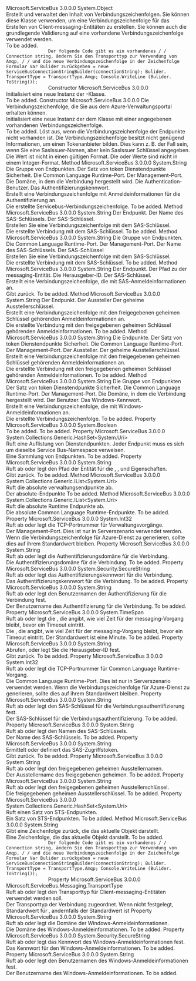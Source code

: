<Type Name="ServiceBusConnectionStringBuilder" FullName="Microsoft.ServiceBus.ServiceBusConnectionStringBuilder">
  <TypeSignature Language="C#" Value="public class ServiceBusConnectionStringBuilder" />
  <TypeSignature Language="ILAsm" Value=".class public auto ansi beforefieldinit ServiceBusConnectionStringBuilder extends System.Object" />
  <TypeSignature Language="DocId" Value="T:Microsoft.ServiceBus.ServiceBusConnectionStringBuilder" />
  <TypeSignature Language="VB.NET" Value="Public Class ServiceBusConnectionStringBuilder" />
  <TypeSignature Language="F#" Value="type ServiceBusConnectionStringBuilder = class" />
  <AssemblyInfo>
    <AssemblyName>Microsoft.ServiceBus</AssemblyName>
    <AssemblyVersion>3.0.0.0</AssemblyVersion>
  </AssemblyInfo>
  <Base>
    <BaseTypeName>System.Object</BaseTypeName>
  </Base>
  <Interfaces />
  <Docs>
    <summary>Erstellt und verwaltet den Inhalt von Verbindungszeichenfolgen. Sie können diese Klasse verwenden, um eine Verbindungszeichenfolge für das Erstellen von Client-messaging-Entitäten zu erstellen. Sie können auch die grundlegende Validierung auf eine vorhandene Verbindungszeichenfolge verwendet werden.</summary>
    <remarks>To be added.</remarks>
    <code>
                Der folgende Code gibt es ein vorhandenes / / Connection string, ändern Sie den Transporttyp zur Verwendung von Amqp, / / und die neue Verbindungszeichenfolge in der Zeichenfolge Formular Var Bulider zurückgeben = neue ServiceBusConnectionStringBuilder(connectionString); Bulider. TransportType = TransportType.Amqp; Console.WriteLine (Bulider. ToString());
                </code>
  </Docs>
  <Members>
    <Member MemberName=".ctor">
      <MemberSignature Language="C#" Value="public ServiceBusConnectionStringBuilder ();" />
      <MemberSignature Language="ILAsm" Value=".method public hidebysig specialname rtspecialname instance void .ctor() cil managed" />
      <MemberSignature Language="DocId" Value="M:Microsoft.ServiceBus.ServiceBusConnectionStringBuilder.#ctor" />
      <MemberSignature Language="VB.NET" Value="Public Sub New ()" />
      <MemberType>Constructor</MemberType>
      <AssemblyInfo>
        <AssemblyName>Microsoft.ServiceBus</AssemblyName>
        <AssemblyVersion>3.0.0.0</AssemblyVersion>
      </AssemblyInfo>
      <Parameters />
      <Docs>
        <summary>Initialisiert eine neue Instanz der <see cref="T:Microsoft.ServiceBus.ServiceBusConnectionStringBuilder" />-Klasse.</summary>
        <remarks>To be added.</remarks>
      </Docs>
    </Member>
    <Member MemberName=".ctor">
      <MemberSignature Language="C#" Value="public ServiceBusConnectionStringBuilder (string connectionString);" />
      <MemberSignature Language="ILAsm" Value=".method public hidebysig specialname rtspecialname instance void .ctor(string connectionString) cil managed" />
      <MemberSignature Language="DocId" Value="M:Microsoft.ServiceBus.ServiceBusConnectionStringBuilder.#ctor(System.String)" />
      <MemberSignature Language="VB.NET" Value="Public Sub New (connectionString As String)" />
      <MemberSignature Language="F#" Value="new Microsoft.ServiceBus.ServiceBusConnectionStringBuilder : string -&gt; Microsoft.ServiceBus.ServiceBusConnectionStringBuilder" Usage="new Microsoft.ServiceBus.ServiceBusConnectionStringBuilder connectionString" />
      <MemberType>Constructor</MemberType>
      <AssemblyInfo>
        <AssemblyName>Microsoft.ServiceBus</AssemblyName>
        <AssemblyVersion>3.0.0.0</AssemblyVersion>
      </AssemblyInfo>
      <Parameters>
        <Parameter Name="connectionString" Type="System.String" />
      </Parameters>
      <Docs>
        <param name="connectionString">Die Verbindungszeichenfolge, die Sie aus dem Azure-Verwaltungsportal erhalten können.</param>
        <summary>Initialisiert eine neue Instanz der dem <see cref="T:Microsoft.ServiceBus.ServiceBusConnectionStringBuilder" /> Klasse mit einer angegebenen vorhandenen Verbindungszeichenfolge.</summary>
        <remarks>To be added.</remarks>
        <exception cref="T:System.Configuration.ConfigurationErrorsException">Löst aus, wenn die Verbindungszeichenfolge der Endpunkte nicht vorhanden ist. Die Verbindungszeichenfolge besitzt nicht genügend Informationen, um einen Tokenanbieter bilden. Dies kann z. B. der Fall sein, wenn Sie eine SasIssuer-Namen, aber kein SasIssuer Schlüssel angegeben. Die <see cref="P:Microsoft.ServiceBus.ServiceBusConnectionStringBuilder.OperationTimeout" /> Wert ist nicht in einen gültigen <see cref="T:System.TimeSpan" /> Format. Die <see cref="P:Microsoft.ServiceBus.ServiceBusConnectionStringBuilder.RuntimePort" /> oder <see cref="P:Microsoft.ServiceBus.ServiceBusConnectionStringBuilder.ManagementPort" /> Werte sind nicht in einem Integer-Format.</exception>
      </Docs>
    </Member>
    <Member MemberName="CreateUsingOAuthCredential">
      <MemberSignature Language="C#" Value="public static string CreateUsingOAuthCredential (System.Collections.Generic.IEnumerable&lt;Uri&gt; endpoints, System.Collections.Generic.IEnumerable&lt;Uri&gt; stsEndpoints, int runtimePort, int managementPort, string domain, string user, System.Security.SecureString password);" />
      <MemberSignature Language="ILAsm" Value=".method public static hidebysig string CreateUsingOAuthCredential(class System.Collections.Generic.IEnumerable`1&lt;class System.Uri&gt; endpoints, class System.Collections.Generic.IEnumerable`1&lt;class System.Uri&gt; stsEndpoints, int32 runtimePort, int32 managementPort, string domain, string user, class System.Security.SecureString password) cil managed" />
      <MemberSignature Language="DocId" Value="M:Microsoft.ServiceBus.ServiceBusConnectionStringBuilder.CreateUsingOAuthCredential(System.Collections.Generic.IEnumerable{System.Uri},System.Collections.Generic.IEnumerable{System.Uri},System.Int32,System.Int32,System.String,System.String,System.Security.SecureString)" />
      <MemberSignature Language="VB.NET" Value="Public Shared Function CreateUsingOAuthCredential (endpoints As IEnumerable(Of Uri), stsEndpoints As IEnumerable(Of Uri), runtimePort As Integer, managementPort As Integer, domain As String, user As String, password As SecureString) As String" />
      <MemberSignature Language="F#" Value="static member CreateUsingOAuthCredential : seq&lt;Uri&gt; * seq&lt;Uri&gt; * int * int * string * string * System.Security.SecureString -&gt; string" Usage="Microsoft.ServiceBus.ServiceBusConnectionStringBuilder.CreateUsingOAuthCredential (endpoints, stsEndpoints, runtimePort, managementPort, domain, user, password)" />
      <MemberType>Method</MemberType>
      <AssemblyInfo>
        <AssemblyName>Microsoft.ServiceBus</AssemblyName>
        <AssemblyVersion>3.0.0.0</AssemblyVersion>
      </AssemblyInfo>
      <ReturnValue>
        <ReturnType>System.String</ReturnType>
      </ReturnValue>
      <Parameters>
        <Parameter Name="endpoints" Type="System.Collections.Generic.IEnumerable&lt;System.Uri&gt;" />
        <Parameter Name="stsEndpoints" Type="System.Collections.Generic.IEnumerable&lt;System.Uri&gt;" />
        <Parameter Name="runtimePort" Type="System.Int32" />
        <Parameter Name="managementPort" Type="System.Int32" />
        <Parameter Name="domain" Type="System.String" />
        <Parameter Name="user" Type="System.String" />
        <Parameter Name="password" Type="System.Security.SecureString" />
      </Parameters>
      <Docs>
        <param name="endpoints">Die Gruppe von Endpunkten.</param>
        <param name="stsEndpoints">Der Satz von token Dienstendpunkte Sicherheit.</param>
        <param name="runtimePort">Die Common Language Runtime-Port.</param>
        <param name="managementPort">Der Management-Port.</param>
        <param name="domain">Die Domäne, in dem die Verbindung hergestellt wird.</param>
        <param name="user">Die Authentication-Benutzer.</param>
        <param name="password">Das Authentifizierungskennwort.</param>
        <summary>Erstellt eine Verbindungszeichenfolge mit Anmeldeinformationen für die Authentifizierung an.</summary>
        <returns>Die erstellte Servicebus-Verbindungszeichenfolge.</returns>
        <remarks>To be added.</remarks>
      </Docs>
    </Member>
    <Member MemberName="CreateUsingSharedAccessKey">
      <MemberSignature Language="C#" Value="public static string CreateUsingSharedAccessKey (Uri endpoint, string keyName, string key);" />
      <MemberSignature Language="ILAsm" Value=".method public static hidebysig string CreateUsingSharedAccessKey(class System.Uri endpoint, string keyName, string key) cil managed" />
      <MemberSignature Language="DocId" Value="M:Microsoft.ServiceBus.ServiceBusConnectionStringBuilder.CreateUsingSharedAccessKey(System.Uri,System.String,System.String)" />
      <MemberSignature Language="VB.NET" Value="Public Shared Function CreateUsingSharedAccessKey (endpoint As Uri, keyName As String, key As String) As String" />
      <MemberSignature Language="F#" Value="static member CreateUsingSharedAccessKey : Uri * string * string -&gt; string" Usage="Microsoft.ServiceBus.ServiceBusConnectionStringBuilder.CreateUsingSharedAccessKey (endpoint, keyName, key)" />
      <MemberType>Method</MemberType>
      <AssemblyInfo>
        <AssemblyName>Microsoft.ServiceBus</AssemblyName>
        <AssemblyVersion>3.0.0.0</AssemblyVersion>
      </AssemblyInfo>
      <ReturnValue>
        <ReturnType>System.String</ReturnType>
      </ReturnValue>
      <Parameters>
        <Parameter Name="endpoint" Type="System.Uri" />
        <Parameter Name="keyName" Type="System.String" />
        <Parameter Name="key" Type="System.String" />
      </Parameters>
      <Docs>
        <param name="endpoint">Der Endpunkt.</param>
        <param name="keyName">Der Name des SAS-Schlüssels.</param>
        <param name="key">Der SAS-Schlüssel.</param>
        <summary>Erstellen Sie eine Verbindungszeichenfolge mit dem SAS-Schlüssel.</summary>
        <returns>Die erstellte Verbindung mit dem SAS-Schlüssel.</returns>
        <remarks>To be added.</remarks>
      </Docs>
    </Member>
    <Member MemberName="CreateUsingSharedAccessKey">
      <MemberSignature Language="C#" Value="public static string CreateUsingSharedAccessKey (System.Collections.Generic.IEnumerable&lt;Uri&gt; endpoints, int runtimePort, int managementPort, string keyName, string key);" />
      <MemberSignature Language="ILAsm" Value=".method public static hidebysig string CreateUsingSharedAccessKey(class System.Collections.Generic.IEnumerable`1&lt;class System.Uri&gt; endpoints, int32 runtimePort, int32 managementPort, string keyName, string key) cil managed" />
      <MemberSignature Language="DocId" Value="M:Microsoft.ServiceBus.ServiceBusConnectionStringBuilder.CreateUsingSharedAccessKey(System.Collections.Generic.IEnumerable{System.Uri},System.Int32,System.Int32,System.String,System.String)" />
      <MemberSignature Language="VB.NET" Value="Public Shared Function CreateUsingSharedAccessKey (endpoints As IEnumerable(Of Uri), runtimePort As Integer, managementPort As Integer, keyName As String, key As String) As String" />
      <MemberSignature Language="F#" Value="static member CreateUsingSharedAccessKey : seq&lt;Uri&gt; * int * int * string * string -&gt; string" Usage="Microsoft.ServiceBus.ServiceBusConnectionStringBuilder.CreateUsingSharedAccessKey (endpoints, runtimePort, managementPort, keyName, key)" />
      <MemberType>Method</MemberType>
      <AssemblyInfo>
        <AssemblyName>Microsoft.ServiceBus</AssemblyName>
        <AssemblyVersion>3.0.0.0</AssemblyVersion>
      </AssemblyInfo>
      <ReturnValue>
        <ReturnType>System.String</ReturnType>
      </ReturnValue>
      <Parameters>
        <Parameter Name="endpoints" Type="System.Collections.Generic.IEnumerable&lt;System.Uri&gt;" />
        <Parameter Name="runtimePort" Type="System.Int32" />
        <Parameter Name="managementPort" Type="System.Int32" />
        <Parameter Name="keyName" Type="System.String" />
        <Parameter Name="key" Type="System.String" />
      </Parameters>
      <Docs>
        <param name="endpoints">Die Gruppe von Endpunkten.</param>
        <param name="runtimePort">Die Common Language Runtime-Port.</param>
        <param name="managementPort">Der Management-Port.</param>
        <param name="keyName">Der Name des SAS-Schlüssels.</param>
        <param name="key">Der SAS-Schlüssel</param>
        <summary>Erstellen Sie eine Verbindungszeichenfolge mit dem SAS-Schlüssel.</summary>
        <returns>Die erstellte Verbindung mit dem SAS-Schlüssel.</returns>
        <remarks>To be added.</remarks>
      </Docs>
    </Member>
    <Member MemberName="CreateUsingSharedAccessSignature">
      <MemberSignature Language="C#" Value="public static string CreateUsingSharedAccessSignature (Uri endpoint, string entityPath, string publisher, string sharedAccessSignature);" />
      <MemberSignature Language="ILAsm" Value=".method public static hidebysig string CreateUsingSharedAccessSignature(class System.Uri endpoint, string entityPath, string publisher, string sharedAccessSignature) cil managed" />
      <MemberSignature Language="DocId" Value="M:Microsoft.ServiceBus.ServiceBusConnectionStringBuilder.CreateUsingSharedAccessSignature(System.Uri,System.String,System.String,System.String)" />
      <MemberSignature Language="VB.NET" Value="Public Shared Function CreateUsingSharedAccessSignature (endpoint As Uri, entityPath As String, publisher As String, sharedAccessSignature As String) As String" />
      <MemberSignature Language="F#" Value="static member CreateUsingSharedAccessSignature : Uri * string * string * string -&gt; string" Usage="Microsoft.ServiceBus.ServiceBusConnectionStringBuilder.CreateUsingSharedAccessSignature (endpoint, entityPath, publisher, sharedAccessSignature)" />
      <MemberType>Method</MemberType>
      <AssemblyInfo>
        <AssemblyName>Microsoft.ServiceBus</AssemblyName>
        <AssemblyVersion>3.0.0.0</AssemblyVersion>
      </AssemblyInfo>
      <ReturnValue>
        <ReturnType>System.String</ReturnType>
      </ReturnValue>
      <Parameters>
        <Parameter Name="endpoint" Type="System.Uri" />
        <Parameter Name="entityPath" Type="System.String" />
        <Parameter Name="publisher" Type="System.String" />
        <Parameter Name="sharedAccessSignature" Type="System.String" />
      </Parameters>
      <Docs>
        <param name="endpoint">Der Endpunkt.</param>
        <param name="entityPath">Der Pfad zu der messaging-Entität.</param>
        <param name="publisher">Die Herausgeber-ID.</param>
        <param name="sharedAccessSignature">Der SAS-Schlüssel.</param>
        <summary>Erstellt eine Verbindungszeichenfolge, die mit SAS-Anmeldeinformationen an.</summary>
        <returns>Gibt <see cref="T:System.String" />zurück.</returns>
        <remarks>To be added.</remarks>
      </Docs>
    </Member>
    <Member MemberName="CreateUsingSharedSecret">
      <MemberSignature Language="C#" Value="public static string CreateUsingSharedSecret (Uri endpoint, string issuer, string issuerSecret);" />
      <MemberSignature Language="ILAsm" Value=".method public static hidebysig string CreateUsingSharedSecret(class System.Uri endpoint, string issuer, string issuerSecret) cil managed" />
      <MemberSignature Language="DocId" Value="M:Microsoft.ServiceBus.ServiceBusConnectionStringBuilder.CreateUsingSharedSecret(System.Uri,System.String,System.String)" />
      <MemberSignature Language="VB.NET" Value="Public Shared Function CreateUsingSharedSecret (endpoint As Uri, issuer As String, issuerSecret As String) As String" />
      <MemberSignature Language="F#" Value="static member CreateUsingSharedSecret : Uri * string * string -&gt; string" Usage="Microsoft.ServiceBus.ServiceBusConnectionStringBuilder.CreateUsingSharedSecret (endpoint, issuer, issuerSecret)" />
      <MemberType>Method</MemberType>
      <AssemblyInfo>
        <AssemblyName>Microsoft.ServiceBus</AssemblyName>
        <AssemblyVersion>3.0.0.0</AssemblyVersion>
      </AssemblyInfo>
      <ReturnValue>
        <ReturnType>System.String</ReturnType>
      </ReturnValue>
      <Parameters>
        <Parameter Name="endpoint" Type="System.Uri" />
        <Parameter Name="issuer" Type="System.String" />
        <Parameter Name="issuerSecret" Type="System.String" />
      </Parameters>
      <Docs>
        <param name="endpoint">Der Endpunkt.</param>
        <param name="issuer">Der Aussteller</param>
        <param name="issuerSecret">Der geheime Ausstellerschlüssel.</param>
        <summary>Erstellt eine Verbindungszeichenfolge mit den freigegebenen geheimen Schlüssel gehörenden Anmeldeinformationen an.</summary>
        <returns>Die erstellte Verbindung mit den freigegebenen geheimen Schlüssel gehörenden Anmeldeinformationen.</returns>
        <remarks>To be added.</remarks>
      </Docs>
    </Member>
    <Member MemberName="CreateUsingSharedSecret">
      <MemberSignature Language="C#" Value="public static string CreateUsingSharedSecret (System.Collections.Generic.IEnumerable&lt;Uri&gt; endpoints, System.Collections.Generic.IEnumerable&lt;Uri&gt; stsEndpoints, int runtimePort, int managementPort, string issuer, string issuerSecret);" />
      <MemberSignature Language="ILAsm" Value=".method public static hidebysig string CreateUsingSharedSecret(class System.Collections.Generic.IEnumerable`1&lt;class System.Uri&gt; endpoints, class System.Collections.Generic.IEnumerable`1&lt;class System.Uri&gt; stsEndpoints, int32 runtimePort, int32 managementPort, string issuer, string issuerSecret) cil managed" />
      <MemberSignature Language="DocId" Value="M:Microsoft.ServiceBus.ServiceBusConnectionStringBuilder.CreateUsingSharedSecret(System.Collections.Generic.IEnumerable{System.Uri},System.Collections.Generic.IEnumerable{System.Uri},System.Int32,System.Int32,System.String,System.String)" />
      <MemberSignature Language="VB.NET" Value="Public Shared Function CreateUsingSharedSecret (endpoints As IEnumerable(Of Uri), stsEndpoints As IEnumerable(Of Uri), runtimePort As Integer, managementPort As Integer, issuer As String, issuerSecret As String) As String" />
      <MemberSignature Language="F#" Value="static member CreateUsingSharedSecret : seq&lt;Uri&gt; * seq&lt;Uri&gt; * int * int * string * string -&gt; string" Usage="Microsoft.ServiceBus.ServiceBusConnectionStringBuilder.CreateUsingSharedSecret (endpoints, stsEndpoints, runtimePort, managementPort, issuer, issuerSecret)" />
      <MemberType>Method</MemberType>
      <AssemblyInfo>
        <AssemblyName>Microsoft.ServiceBus</AssemblyName>
        <AssemblyVersion>3.0.0.0</AssemblyVersion>
      </AssemblyInfo>
      <ReturnValue>
        <ReturnType>System.String</ReturnType>
      </ReturnValue>
      <Parameters>
        <Parameter Name="endpoints" Type="System.Collections.Generic.IEnumerable&lt;System.Uri&gt;" />
        <Parameter Name="stsEndpoints" Type="System.Collections.Generic.IEnumerable&lt;System.Uri&gt;" />
        <Parameter Name="runtimePort" Type="System.Int32" />
        <Parameter Name="managementPort" Type="System.Int32" />
        <Parameter Name="issuer" Type="System.String" />
        <Parameter Name="issuerSecret" Type="System.String" />
      </Parameters>
      <Docs>
        <param name="endpoints">Die Endpunkte.</param>
        <param name="stsEndpoints">Der Satz von token Dienstendpunkte Sicherheit.</param>
        <param name="runtimePort">Die Common Language Runtime-Port.</param>
        <param name="managementPort">Der Management-Port.</param>
        <param name="issuer">Der Aussteller.</param>
        <param name="issuerSecret">Der geheime Ausstellerschlüssel.</param>
        <summary>Erstellt eine Verbindungszeichenfolge mit den freigegebenen geheimen Schlüssel gehörenden Anmeldeinformationen an.</summary>
        <returns>Die erstellte Verbindung mit den freigegebenen geheimen Schlüssel gehörenden Anmeldeinformationen.</returns>
        <remarks>To be added.</remarks>
      </Docs>
    </Member>
    <Member MemberName="CreateUsingWindowsCredential">
      <MemberSignature Language="C#" Value="public static string CreateUsingWindowsCredential (System.Collections.Generic.IEnumerable&lt;Uri&gt; endpoints, System.Collections.Generic.IEnumerable&lt;Uri&gt; stsEndpoints, int runtimePort, int managementPort, string domain, string user, System.Security.SecureString password);" />
      <MemberSignature Language="ILAsm" Value=".method public static hidebysig string CreateUsingWindowsCredential(class System.Collections.Generic.IEnumerable`1&lt;class System.Uri&gt; endpoints, class System.Collections.Generic.IEnumerable`1&lt;class System.Uri&gt; stsEndpoints, int32 runtimePort, int32 managementPort, string domain, string user, class System.Security.SecureString password) cil managed" />
      <MemberSignature Language="DocId" Value="M:Microsoft.ServiceBus.ServiceBusConnectionStringBuilder.CreateUsingWindowsCredential(System.Collections.Generic.IEnumerable{System.Uri},System.Collections.Generic.IEnumerable{System.Uri},System.Int32,System.Int32,System.String,System.String,System.Security.SecureString)" />
      <MemberSignature Language="VB.NET" Value="Public Shared Function CreateUsingWindowsCredential (endpoints As IEnumerable(Of Uri), stsEndpoints As IEnumerable(Of Uri), runtimePort As Integer, managementPort As Integer, domain As String, user As String, password As SecureString) As String" />
      <MemberSignature Language="F#" Value="static member CreateUsingWindowsCredential : seq&lt;Uri&gt; * seq&lt;Uri&gt; * int * int * string * string * System.Security.SecureString -&gt; string" Usage="Microsoft.ServiceBus.ServiceBusConnectionStringBuilder.CreateUsingWindowsCredential (endpoints, stsEndpoints, runtimePort, managementPort, domain, user, password)" />
      <MemberType>Method</MemberType>
      <AssemblyInfo>
        <AssemblyName>Microsoft.ServiceBus</AssemblyName>
        <AssemblyVersion>3.0.0.0</AssemblyVersion>
      </AssemblyInfo>
      <ReturnValue>
        <ReturnType>System.String</ReturnType>
      </ReturnValue>
      <Parameters>
        <Parameter Name="endpoints" Type="System.Collections.Generic.IEnumerable&lt;System.Uri&gt;" />
        <Parameter Name="stsEndpoints" Type="System.Collections.Generic.IEnumerable&lt;System.Uri&gt;" />
        <Parameter Name="runtimePort" Type="System.Int32" />
        <Parameter Name="managementPort" Type="System.Int32" />
        <Parameter Name="domain" Type="System.String" />
        <Parameter Name="user" Type="System.String" />
        <Parameter Name="password" Type="System.Security.SecureString" />
      </Parameters>
      <Docs>
        <param name="endpoints">Die Gruppe von Endpunkten</param>
        <param name="stsEndpoints">Der Satz von token Dienstendpunkte Sicherheit.</param>
        <param name="runtimePort">Die Common Language Runtime-Port.</param>
        <param name="managementPort">Der Management-Port.</param>
        <param name="domain">Die Domäne, in dem die Verbindung hergestellt wird.</param>
        <param name="user">Der Benutzer.</param>
        <param name="password">Das Windows-Kennwort.</param>
        <summary>Erstellt eine Verbindungszeichenfolge, die mit Windows-Anmeldeinformationen an.</summary>
        <returns>Die erstellte Verbindungszeichenfolge.</returns>
        <remarks>To be added.</remarks>
      </Docs>
    </Member>
    <Member MemberName="EnableAmqpLinkRedirect">
      <MemberSignature Language="C#" Value="public bool EnableAmqpLinkRedirect { get; set; }" />
      <MemberSignature Language="ILAsm" Value=".property instance bool EnableAmqpLinkRedirect" />
      <MemberSignature Language="DocId" Value="P:Microsoft.ServiceBus.ServiceBusConnectionStringBuilder.EnableAmqpLinkRedirect" />
      <MemberSignature Language="VB.NET" Value="Public Property EnableAmqpLinkRedirect As Boolean" />
      <MemberSignature Language="F#" Value="member this.EnableAmqpLinkRedirect : bool with get, set" Usage="Microsoft.ServiceBus.ServiceBusConnectionStringBuilder.EnableAmqpLinkRedirect" />
      <MemberType>Property</MemberType>
      <AssemblyInfo>
        <AssemblyName>Microsoft.ServiceBus</AssemblyName>
        <AssemblyVersion>3.0.0.0</AssemblyVersion>
      </AssemblyInfo>
      <ReturnValue>
        <ReturnType>System.Boolean</ReturnType>
      </ReturnValue>
      <Docs>
        <summary />
        <value>To be added.</value>
        <remarks>To be added.</remarks>
      </Docs>
    </Member>
    <Member MemberName="Endpoints">
      <MemberSignature Language="C#" Value="public System.Collections.Generic.HashSet&lt;Uri&gt; Endpoints { get; }" />
      <MemberSignature Language="ILAsm" Value=".property instance class System.Collections.Generic.HashSet`1&lt;class System.Uri&gt; Endpoints" />
      <MemberSignature Language="DocId" Value="P:Microsoft.ServiceBus.ServiceBusConnectionStringBuilder.Endpoints" />
      <MemberSignature Language="VB.NET" Value="Public ReadOnly Property Endpoints As HashSet(Of Uri)" />
      <MemberSignature Language="F#" Value="member this.Endpoints : System.Collections.Generic.HashSet&lt;Uri&gt;" Usage="Microsoft.ServiceBus.ServiceBusConnectionStringBuilder.Endpoints" />
      <MemberType>Property</MemberType>
      <AssemblyInfo>
        <AssemblyName>Microsoft.ServiceBus</AssemblyName>
        <AssemblyVersion>3.0.0.0</AssemblyVersion>
      </AssemblyInfo>
      <ReturnValue>
        <ReturnType>System.Collections.Generic.HashSet&lt;System.Uri&gt;</ReturnType>
      </ReturnValue>
      <Docs>
        <summary>Ruft eine Auflistung von Dienstendpunkten. Jeder Endpunkt muss es sich um dieselbe Service Bus-Namespace verweisen.</summary>
        <value>Eine Sammlung von Endpunkten.</value>
        <remarks>To be added.</remarks>
      </Docs>
    </Member>
    <Member MemberName="EntityPath">
      <MemberSignature Language="C#" Value="public string EntityPath { get; set; }" />
      <MemberSignature Language="ILAsm" Value=".property instance string EntityPath" />
      <MemberSignature Language="DocId" Value="P:Microsoft.ServiceBus.ServiceBusConnectionStringBuilder.EntityPath" />
      <MemberSignature Language="VB.NET" Value="Public Property EntityPath As String" />
      <MemberSignature Language="F#" Value="member this.EntityPath : string with get, set" Usage="Microsoft.ServiceBus.ServiceBusConnectionStringBuilder.EntityPath" />
      <MemberType>Property</MemberType>
      <AssemblyInfo>
        <AssemblyName>Microsoft.ServiceBus</AssemblyName>
        <AssemblyVersion>3.0.0.0</AssemblyVersion>
      </AssemblyInfo>
      <ReturnValue>
        <ReturnType>System.String</ReturnType>
      </ReturnValue>
      <Docs>
        <summary>Ruft ab oder legt den Pfad der Entität für die <see cref="P:Microsoft.ServiceBus.Messaging.QueueDescription.Path" />, <see cref="P:Microsoft.ServiceBus.Messaging.TopicDescription.Path" />, und <see cref="P:Microsoft.ServiceBus.Messaging.EventHubDescription.Path" /> Eigenschaften.</summary>
        <value>Gibt <see cref="T:System.String" />zurück.</value>
        <remarks>To be added.</remarks>
      </Docs>
    </Member>
    <Member MemberName="GetAbsoluteManagementEndpoints">
      <MemberSignature Language="C#" Value="public System.Collections.Generic.IList&lt;Uri&gt; GetAbsoluteManagementEndpoints ();" />
      <MemberSignature Language="ILAsm" Value=".method public hidebysig instance class System.Collections.Generic.IList`1&lt;class System.Uri&gt; GetAbsoluteManagementEndpoints() cil managed" />
      <MemberSignature Language="DocId" Value="M:Microsoft.ServiceBus.ServiceBusConnectionStringBuilder.GetAbsoluteManagementEndpoints" />
      <MemberSignature Language="VB.NET" Value="Public Function GetAbsoluteManagementEndpoints () As IList(Of Uri)" />
      <MemberSignature Language="F#" Value="member this.GetAbsoluteManagementEndpoints : unit -&gt; System.Collections.Generic.IList&lt;Uri&gt;" Usage="serviceBusConnectionStringBuilder.GetAbsoluteManagementEndpoints " />
      <MemberType>Method</MemberType>
      <AssemblyInfo>
        <AssemblyName>Microsoft.ServiceBus</AssemblyName>
        <AssemblyVersion>3.0.0.0</AssemblyVersion>
      </AssemblyInfo>
      <ReturnValue>
        <ReturnType>System.Collections.Generic.IList&lt;System.Uri&gt;</ReturnType>
      </ReturnValue>
      <Parameters />
      <Docs>
        <summary>Ruft die absolute verwaltungsendpunkte ab.</summary>
        <returns>Der absolute-Endpunkte</returns>
        <remarks>To be added.</remarks>
      </Docs>
    </Member>
    <Member MemberName="GetAbsoluteRuntimeEndpoints">
      <MemberSignature Language="C#" Value="public System.Collections.Generic.IList&lt;Uri&gt; GetAbsoluteRuntimeEndpoints ();" />
      <MemberSignature Language="ILAsm" Value=".method public hidebysig instance class System.Collections.Generic.IList`1&lt;class System.Uri&gt; GetAbsoluteRuntimeEndpoints() cil managed" />
      <MemberSignature Language="DocId" Value="M:Microsoft.ServiceBus.ServiceBusConnectionStringBuilder.GetAbsoluteRuntimeEndpoints" />
      <MemberSignature Language="VB.NET" Value="Public Function GetAbsoluteRuntimeEndpoints () As IList(Of Uri)" />
      <MemberSignature Language="F#" Value="member this.GetAbsoluteRuntimeEndpoints : unit -&gt; System.Collections.Generic.IList&lt;Uri&gt;" Usage="serviceBusConnectionStringBuilder.GetAbsoluteRuntimeEndpoints " />
      <MemberType>Method</MemberType>
      <AssemblyInfo>
        <AssemblyName>Microsoft.ServiceBus</AssemblyName>
        <AssemblyVersion>3.0.0.0</AssemblyVersion>
      </AssemblyInfo>
      <ReturnValue>
        <ReturnType>System.Collections.Generic.IList&lt;System.Uri&gt;</ReturnType>
      </ReturnValue>
      <Parameters />
      <Docs>
        <summary>Ruft die absolute Runtime Endpunkte ab.</summary>
        <returns>Die absolute Common Language Runtime-Endpunkte.</returns>
        <remarks>To be added.</remarks>
      </Docs>
    </Member>
    <Member MemberName="ManagementPort">
      <MemberSignature Language="C#" Value="public int ManagementPort { get; set; }" />
      <MemberSignature Language="ILAsm" Value=".property instance int32 ManagementPort" />
      <MemberSignature Language="DocId" Value="P:Microsoft.ServiceBus.ServiceBusConnectionStringBuilder.ManagementPort" />
      <MemberSignature Language="VB.NET" Value="Public Property ManagementPort As Integer" />
      <MemberSignature Language="F#" Value="member this.ManagementPort : int with get, set" Usage="Microsoft.ServiceBus.ServiceBusConnectionStringBuilder.ManagementPort" />
      <MemberType>Property</MemberType>
      <AssemblyInfo>
        <AssemblyName>Microsoft.ServiceBus</AssemblyName>
        <AssemblyVersion>3.0.0.0</AssemblyVersion>
      </AssemblyInfo>
      <ReturnValue>
        <ReturnType>System.Int32</ReturnType>
      </ReturnValue>
      <Docs>
        <summary>Ruft ab oder legt die TCP-Portnummer für Verwaltungsvorgänge.</summary>
        <value>Der Management-Port.</value>
        <remarks>Dies ist nur in Serverszenario verwendet werden. Wenn die Verbindungszeichenfolge für Azure-Dienst zu generieren, sollte dies auf ihrem Standardwert bleiben.</remarks>
      </Docs>
    </Member>
    <Member MemberName="OAuthDomain">
      <MemberSignature Language="C#" Value="public string OAuthDomain { get; set; }" />
      <MemberSignature Language="ILAsm" Value=".property instance string OAuthDomain" />
      <MemberSignature Language="DocId" Value="P:Microsoft.ServiceBus.ServiceBusConnectionStringBuilder.OAuthDomain" />
      <MemberSignature Language="VB.NET" Value="Public Property OAuthDomain As String" />
      <MemberSignature Language="F#" Value="member this.OAuthDomain : string with get, set" Usage="Microsoft.ServiceBus.ServiceBusConnectionStringBuilder.OAuthDomain" />
      <MemberType>Property</MemberType>
      <AssemblyInfo>
        <AssemblyName>Microsoft.ServiceBus</AssemblyName>
        <AssemblyVersion>3.0.0.0</AssemblyVersion>
      </AssemblyInfo>
      <ReturnValue>
        <ReturnType>System.String</ReturnType>
      </ReturnValue>
      <Docs>
        <summary>Ruft ab oder legt die Authentifizierungsdomäne für die Verbindung.</summary>
        <value>Die Authentifizierungsdomäne für die Verbindung.</value>
        <remarks>To be added.</remarks>
      </Docs>
    </Member>
    <Member MemberName="OAuthPassword">
      <MemberSignature Language="C#" Value="public System.Security.SecureString OAuthPassword { get; set; }" />
      <MemberSignature Language="ILAsm" Value=".property instance class System.Security.SecureString OAuthPassword" />
      <MemberSignature Language="DocId" Value="P:Microsoft.ServiceBus.ServiceBusConnectionStringBuilder.OAuthPassword" />
      <MemberSignature Language="VB.NET" Value="Public Property OAuthPassword As SecureString" />
      <MemberSignature Language="F#" Value="member this.OAuthPassword : System.Security.SecureString with get, set" Usage="Microsoft.ServiceBus.ServiceBusConnectionStringBuilder.OAuthPassword" />
      <MemberType>Property</MemberType>
      <AssemblyInfo>
        <AssemblyName>Microsoft.ServiceBus</AssemblyName>
        <AssemblyVersion>3.0.0.0</AssemblyVersion>
      </AssemblyInfo>
      <ReturnValue>
        <ReturnType>System.Security.SecureString</ReturnType>
      </ReturnValue>
      <Docs>
        <summary>Ruft ab oder legt das Authentifizierungskennwort für die Verbindung.</summary>
        <value>Das Authentifizierungskennwort für die Verbindung.</value>
        <remarks>To be added.</remarks>
      </Docs>
    </Member>
    <Member MemberName="OAuthUsername">
      <MemberSignature Language="C#" Value="public string OAuthUsername { get; set; }" />
      <MemberSignature Language="ILAsm" Value=".property instance string OAuthUsername" />
      <MemberSignature Language="DocId" Value="P:Microsoft.ServiceBus.ServiceBusConnectionStringBuilder.OAuthUsername" />
      <MemberSignature Language="VB.NET" Value="Public Property OAuthUsername As String" />
      <MemberSignature Language="F#" Value="member this.OAuthUsername : string with get, set" Usage="Microsoft.ServiceBus.ServiceBusConnectionStringBuilder.OAuthUsername" />
      <MemberType>Property</MemberType>
      <AssemblyInfo>
        <AssemblyName>Microsoft.ServiceBus</AssemblyName>
        <AssemblyVersion>3.0.0.0</AssemblyVersion>
      </AssemblyInfo>
      <ReturnValue>
        <ReturnType>System.String</ReturnType>
      </ReturnValue>
      <Docs>
        <summary>Ruft ab oder legt den Benutzernamen der Authentifizierung für die Verbindung fest.</summary>
        <value>Der Benutzername des Authentifizierung für die Verbindung.</value>
        <remarks>To be added.</remarks>
      </Docs>
    </Member>
    <Member MemberName="OperationTimeout">
      <MemberSignature Language="C#" Value="public TimeSpan OperationTimeout { get; set; }" />
      <MemberSignature Language="ILAsm" Value=".property instance valuetype System.TimeSpan OperationTimeout" />
      <MemberSignature Language="DocId" Value="P:Microsoft.ServiceBus.ServiceBusConnectionStringBuilder.OperationTimeout" />
      <MemberSignature Language="VB.NET" Value="Public Property OperationTimeout As TimeSpan" />
      <MemberSignature Language="F#" Value="member this.OperationTimeout : TimeSpan with get, set" Usage="Microsoft.ServiceBus.ServiceBusConnectionStringBuilder.OperationTimeout" />
      <MemberType>Property</MemberType>
      <AssemblyInfo>
        <AssemblyName>Microsoft.ServiceBus</AssemblyName>
        <AssemblyVersion>3.0.0.0</AssemblyVersion>
      </AssemblyInfo>
      <ReturnValue>
        <ReturnType>System.TimeSpan</ReturnType>
      </ReturnValue>
      <Docs>
        <summary>Ruft ab oder legt die <see cref="T:System.TimeSpan" /> , die angibt, wie viel Zeit für der messaging-Vorgang bleibt, bevor ein Timeout eintritt.</summary>
        <value>Die <see cref="T:System.TimeSpan" /> , die angibt, wie viel Zeit für der messaging-Vorgang bleibt, bevor ein Timeout eintritt. Der Standardwert ist eine Minute.</value>
        <remarks>To be added.</remarks>
      </Docs>
    </Member>
    <Member MemberName="Publisher">
      <MemberSignature Language="C#" Value="public string Publisher { get; set; }" />
      <MemberSignature Language="ILAsm" Value=".property instance string Publisher" />
      <MemberSignature Language="DocId" Value="P:Microsoft.ServiceBus.ServiceBusConnectionStringBuilder.Publisher" />
      <MemberSignature Language="VB.NET" Value="Public Property Publisher As String" />
      <MemberSignature Language="F#" Value="member this.Publisher : string with get, set" Usage="Microsoft.ServiceBus.ServiceBusConnectionStringBuilder.Publisher" />
      <MemberType>Property</MemberType>
      <AssemblyInfo>
        <AssemblyName>Microsoft.ServiceBus</AssemblyName>
        <AssemblyVersion>3.0.0.0</AssemblyVersion>
      </AssemblyInfo>
      <ReturnValue>
        <ReturnType>System.String</ReturnType>
      </ReturnValue>
      <Docs>
        <summary>Abrufen, oder legt Sie die Herausgeber-ID fest.</summary>
        <value>Gibt <see cref="T:System.String" />zurück.</value>
        <remarks>To be added.</remarks>
      </Docs>
    </Member>
    <Member MemberName="RuntimePort">
      <MemberSignature Language="C#" Value="public int RuntimePort { get; set; }" />
      <MemberSignature Language="ILAsm" Value=".property instance int32 RuntimePort" />
      <MemberSignature Language="DocId" Value="P:Microsoft.ServiceBus.ServiceBusConnectionStringBuilder.RuntimePort" />
      <MemberSignature Language="VB.NET" Value="Public Property RuntimePort As Integer" />
      <MemberSignature Language="F#" Value="member this.RuntimePort : int with get, set" Usage="Microsoft.ServiceBus.ServiceBusConnectionStringBuilder.RuntimePort" />
      <MemberType>Property</MemberType>
      <AssemblyInfo>
        <AssemblyName>Microsoft.ServiceBus</AssemblyName>
        <AssemblyVersion>3.0.0.0</AssemblyVersion>
      </AssemblyInfo>
      <ReturnValue>
        <ReturnType>System.Int32</ReturnType>
      </ReturnValue>
      <Docs>
        <summary>Ruft ab oder legt die TCP-Portnummer für Common Language Runtime-Vorgang.</summary>
        <value>Die Common Language Runtime-Port.</value>
        <remarks>Dies ist nur in Serverszenario verwendet werden. Wenn die Verbindungszeichenfolge für Azure-Dienst zu generieren, sollte dies auf ihrem Standardwert bleiben.</remarks>
      </Docs>
    </Member>
    <Member MemberName="SharedAccessKey">
      <MemberSignature Language="C#" Value="public string SharedAccessKey { get; set; }" />
      <MemberSignature Language="ILAsm" Value=".property instance string SharedAccessKey" />
      <MemberSignature Language="DocId" Value="P:Microsoft.ServiceBus.ServiceBusConnectionStringBuilder.SharedAccessKey" />
      <MemberSignature Language="VB.NET" Value="Public Property SharedAccessKey As String" />
      <MemberSignature Language="F#" Value="member this.SharedAccessKey : string with get, set" Usage="Microsoft.ServiceBus.ServiceBusConnectionStringBuilder.SharedAccessKey" />
      <MemberType>Property</MemberType>
      <AssemblyInfo>
        <AssemblyName>Microsoft.ServiceBus</AssemblyName>
        <AssemblyVersion>3.0.0.0</AssemblyVersion>
      </AssemblyInfo>
      <ReturnValue>
        <ReturnType>System.String</ReturnType>
      </ReturnValue>
      <Docs>
        <summary>Ruft ab oder legt den SAS-Schlüssel für die Verbindungsauthentifizierung fest.</summary>
        <value>Der SAS-Schlüssel für die Verbindungsauthentifizierung.</value>
        <remarks>To be added.</remarks>
      </Docs>
    </Member>
    <Member MemberName="SharedAccessKeyName">
      <MemberSignature Language="C#" Value="public string SharedAccessKeyName { get; set; }" />
      <MemberSignature Language="ILAsm" Value=".property instance string SharedAccessKeyName" />
      <MemberSignature Language="DocId" Value="P:Microsoft.ServiceBus.ServiceBusConnectionStringBuilder.SharedAccessKeyName" />
      <MemberSignature Language="VB.NET" Value="Public Property SharedAccessKeyName As String" />
      <MemberSignature Language="F#" Value="member this.SharedAccessKeyName : string with get, set" Usage="Microsoft.ServiceBus.ServiceBusConnectionStringBuilder.SharedAccessKeyName" />
      <MemberType>Property</MemberType>
      <AssemblyInfo>
        <AssemblyName>Microsoft.ServiceBus</AssemblyName>
        <AssemblyVersion>3.0.0.0</AssemblyVersion>
      </AssemblyInfo>
      <ReturnValue>
        <ReturnType>System.String</ReturnType>
      </ReturnValue>
      <Docs>
        <summary>Ruft ab oder legt den Namen des SAS-Schlüssels.</summary>
        <value>Der Name des SAS-Schlüssels.</value>
        <remarks>To be added.</remarks>
      </Docs>
    </Member>
    <Member MemberName="SharedAccessSignature">
      <MemberSignature Language="C#" Value="public string SharedAccessSignature { get; set; }" />
      <MemberSignature Language="ILAsm" Value=".property instance string SharedAccessSignature" />
      <MemberSignature Language="DocId" Value="P:Microsoft.ServiceBus.ServiceBusConnectionStringBuilder.SharedAccessSignature" />
      <MemberSignature Language="VB.NET" Value="Public Property SharedAccessSignature As String" />
      <MemberSignature Language="F#" Value="member this.SharedAccessSignature : string with get, set" Usage="Microsoft.ServiceBus.ServiceBusConnectionStringBuilder.SharedAccessSignature" />
      <MemberType>Property</MemberType>
      <AssemblyInfo>
        <AssemblyName>Microsoft.ServiceBus</AssemblyName>
        <AssemblyVersion>3.0.0.0</AssemblyVersion>
      </AssemblyInfo>
      <ReturnValue>
        <ReturnType>System.String</ReturnType>
      </ReturnValue>
      <Docs>
        <summary>Ermittelt oder definiert das SAS-Zugriffstoken.</summary>
        <value>Gibt <see cref="T:System.String" />zurück.</value>
        <remarks>To be added.</remarks>
      </Docs>
    </Member>
    <Member MemberName="SharedSecretIssuerName">
      <MemberSignature Language="C#" Value="public string SharedSecretIssuerName { get; set; }" />
      <MemberSignature Language="ILAsm" Value=".property instance string SharedSecretIssuerName" />
      <MemberSignature Language="DocId" Value="P:Microsoft.ServiceBus.ServiceBusConnectionStringBuilder.SharedSecretIssuerName" />
      <MemberSignature Language="VB.NET" Value="Public Property SharedSecretIssuerName As String" />
      <MemberSignature Language="F#" Value="member this.SharedSecretIssuerName : string with get, set" Usage="Microsoft.ServiceBus.ServiceBusConnectionStringBuilder.SharedSecretIssuerName" />
      <MemberType>Property</MemberType>
      <AssemblyInfo>
        <AssemblyName>Microsoft.ServiceBus</AssemblyName>
        <AssemblyVersion>3.0.0.0</AssemblyVersion>
      </AssemblyInfo>
      <ReturnValue>
        <ReturnType>System.String</ReturnType>
      </ReturnValue>
      <Docs>
        <summary>Ruft ab oder legt den freigegebenen geheimen Ausstellernamen.</summary>
        <value>Der Ausstellername des freigegebenen geheimen.</value>
        <remarks>To be added.</remarks>
      </Docs>
    </Member>
    <Member MemberName="SharedSecretIssuerSecret">
      <MemberSignature Language="C#" Value="public string SharedSecretIssuerSecret { get; set; }" />
      <MemberSignature Language="ILAsm" Value=".property instance string SharedSecretIssuerSecret" />
      <MemberSignature Language="DocId" Value="P:Microsoft.ServiceBus.ServiceBusConnectionStringBuilder.SharedSecretIssuerSecret" />
      <MemberSignature Language="VB.NET" Value="Public Property SharedSecretIssuerSecret As String" />
      <MemberSignature Language="F#" Value="member this.SharedSecretIssuerSecret : string with get, set" Usage="Microsoft.ServiceBus.ServiceBusConnectionStringBuilder.SharedSecretIssuerSecret" />
      <MemberType>Property</MemberType>
      <AssemblyInfo>
        <AssemblyName>Microsoft.ServiceBus</AssemblyName>
        <AssemblyVersion>3.0.0.0</AssemblyVersion>
      </AssemblyInfo>
      <ReturnValue>
        <ReturnType>System.String</ReturnType>
      </ReturnValue>
      <Docs>
        <summary>Ruft ab oder legt den freigegebenen geheimen Ausstellerschlüssel.</summary>
        <value>Die freigegebenen geheimen Ausstellerschlüssel.</value>
        <remarks>To be added.</remarks>
      </Docs>
    </Member>
    <Member MemberName="StsEndpoints">
      <MemberSignature Language="C#" Value="public System.Collections.Generic.HashSet&lt;Uri&gt; StsEndpoints { get; }" />
      <MemberSignature Language="ILAsm" Value=".property instance class System.Collections.Generic.HashSet`1&lt;class System.Uri&gt; StsEndpoints" />
      <MemberSignature Language="DocId" Value="P:Microsoft.ServiceBus.ServiceBusConnectionStringBuilder.StsEndpoints" />
      <MemberSignature Language="VB.NET" Value="Public ReadOnly Property StsEndpoints As HashSet(Of Uri)" />
      <MemberSignature Language="F#" Value="member this.StsEndpoints : System.Collections.Generic.HashSet&lt;Uri&gt;" Usage="Microsoft.ServiceBus.ServiceBusConnectionStringBuilder.StsEndpoints" />
      <MemberType>Property</MemberType>
      <AssemblyInfo>
        <AssemblyName>Microsoft.ServiceBus</AssemblyName>
        <AssemblyVersion>3.0.0.0</AssemblyVersion>
      </AssemblyInfo>
      <ReturnValue>
        <ReturnType>System.Collections.Generic.HashSet&lt;System.Uri&gt;</ReturnType>
      </ReturnValue>
      <Docs>
        <summary>Ruft einen Satz von STS-Endpunkten.</summary>
        <value>Ein Satz von STS-Endpunkten.</value>
        <remarks>To be added.</remarks>
      </Docs>
    </Member>
    <Member MemberName="ToString">
      <MemberSignature Language="C#" Value="public override string ToString ();" />
      <MemberSignature Language="ILAsm" Value=".method public hidebysig virtual instance string ToString() cil managed" />
      <MemberSignature Language="DocId" Value="M:Microsoft.ServiceBus.ServiceBusConnectionStringBuilder.ToString" />
      <MemberSignature Language="VB.NET" Value="Public Overrides Function ToString () As String" />
      <MemberSignature Language="F#" Value="override this.ToString : unit -&gt; string" Usage="serviceBusConnectionStringBuilder.ToString " />
      <MemberType>Method</MemberType>
      <AssemblyInfo>
        <AssemblyName>Microsoft.ServiceBus</AssemblyName>
        <AssemblyVersion>3.0.0.0</AssemblyVersion>
      </AssemblyInfo>
      <ReturnValue>
        <ReturnType>System.String</ReturnType>
      </ReturnValue>
      <Parameters />
      <Docs>
        <summary>Gibt eine Zeichenfolge zurück, die das aktuelle Objekt darstellt.</summary>
        <returns>Eine Zeichenfolge, die das aktuelle Objekt darstellt.</returns>
        <remarks>To be added.</remarks>
        <code>
                Der folgende Code gibt es ein vorhandenes / / Connection string, ändern Sie den Transporttyp zur Verwendung von Amqp, / / und die neue Verbindungszeichenfolge in der Zeichenfolge Formular Var Bulider zurückgeben = neue ServiceBusConnectionStringBuilder(connectionString); Bulider. TransportType = TransportType.Amqp; Console.WriteLine (Bulider. ToString());
                </code>
      </Docs>
    </Member>
    <Member MemberName="TransportType">
      <MemberSignature Language="C#" Value="public Microsoft.ServiceBus.Messaging.TransportType TransportType { get; set; }" />
      <MemberSignature Language="ILAsm" Value=".property instance valuetype Microsoft.ServiceBus.Messaging.TransportType TransportType" />
      <MemberSignature Language="DocId" Value="P:Microsoft.ServiceBus.ServiceBusConnectionStringBuilder.TransportType" />
      <MemberSignature Language="VB.NET" Value="Public Property TransportType As TransportType" />
      <MemberSignature Language="F#" Value="member this.TransportType : Microsoft.ServiceBus.Messaging.TransportType with get, set" Usage="Microsoft.ServiceBus.ServiceBusConnectionStringBuilder.TransportType" />
      <MemberType>Property</MemberType>
      <AssemblyInfo>
        <AssemblyName>Microsoft.ServiceBus</AssemblyName>
        <AssemblyVersion>3.0.0.0</AssemblyVersion>
      </AssemblyInfo>
      <ReturnValue>
        <ReturnType>Microsoft.ServiceBus.Messaging.TransportType</ReturnType>
      </ReturnValue>
      <Docs>
        <summary>Ruft ab oder legt den Transporttyp für Client-messaging-Entitäten verwendet werden soll.</summary>
        <value>Der Transporttyp der Verbindung zugeordnet.</value>
        <remarks>Wenn nicht festgelegt, Standardwert <see cref="F:Microsoft.ServiceBus.Messaging.TransportType.Amqp" /> für <see cref="T:Microsoft.ServiceBus.Messaging.EventHubClient" />, andernfalls der Standardwert ist<see cref="F:Microsoft.ServiceBus.Messaging.TransportType.NetMessaging" /></remarks>
      </Docs>
    </Member>
    <Member MemberName="WindowsCredentialDomain">
      <MemberSignature Language="C#" Value="public string WindowsCredentialDomain { get; set; }" />
      <MemberSignature Language="ILAsm" Value=".property instance string WindowsCredentialDomain" />
      <MemberSignature Language="DocId" Value="P:Microsoft.ServiceBus.ServiceBusConnectionStringBuilder.WindowsCredentialDomain" />
      <MemberSignature Language="VB.NET" Value="Public Property WindowsCredentialDomain As String" />
      <MemberSignature Language="F#" Value="member this.WindowsCredentialDomain : string with get, set" Usage="Microsoft.ServiceBus.ServiceBusConnectionStringBuilder.WindowsCredentialDomain" />
      <MemberType>Property</MemberType>
      <AssemblyInfo>
        <AssemblyName>Microsoft.ServiceBus</AssemblyName>
        <AssemblyVersion>3.0.0.0</AssemblyVersion>
      </AssemblyInfo>
      <ReturnValue>
        <ReturnType>System.String</ReturnType>
      </ReturnValue>
      <Docs>
        <summary>Ruft ab oder legt die Domäne der Windows-Anmeldeinformationen.</summary>
        <value>Die Domäne des Windows-Anmeldeinformationen.</value>
        <remarks>To be added.</remarks>
      </Docs>
    </Member>
    <Member MemberName="WindowsCredentialPassword">
      <MemberSignature Language="C#" Value="public System.Security.SecureString WindowsCredentialPassword { get; set; }" />
      <MemberSignature Language="ILAsm" Value=".property instance class System.Security.SecureString WindowsCredentialPassword" />
      <MemberSignature Language="DocId" Value="P:Microsoft.ServiceBus.ServiceBusConnectionStringBuilder.WindowsCredentialPassword" />
      <MemberSignature Language="VB.NET" Value="Public Property WindowsCredentialPassword As SecureString" />
      <MemberSignature Language="F#" Value="member this.WindowsCredentialPassword : System.Security.SecureString with get, set" Usage="Microsoft.ServiceBus.ServiceBusConnectionStringBuilder.WindowsCredentialPassword" />
      <MemberType>Property</MemberType>
      <AssemblyInfo>
        <AssemblyName>Microsoft.ServiceBus</AssemblyName>
        <AssemblyVersion>3.0.0.0</AssemblyVersion>
      </AssemblyInfo>
      <ReturnValue>
        <ReturnType>System.Security.SecureString</ReturnType>
      </ReturnValue>
      <Docs>
        <summary>Ruft ab oder legt das Kennwort des Windows-Anmeldeinformationen fest.</summary>
        <value>Das Kennwort für den Windows-Anmeldeinformationen.</value>
        <remarks>To be added.</remarks>
      </Docs>
    </Member>
    <Member MemberName="WindowsCredentialUsername">
      <MemberSignature Language="C#" Value="public string WindowsCredentialUsername { get; set; }" />
      <MemberSignature Language="ILAsm" Value=".property instance string WindowsCredentialUsername" />
      <MemberSignature Language="DocId" Value="P:Microsoft.ServiceBus.ServiceBusConnectionStringBuilder.WindowsCredentialUsername" />
      <MemberSignature Language="VB.NET" Value="Public Property WindowsCredentialUsername As String" />
      <MemberSignature Language="F#" Value="member this.WindowsCredentialUsername : string with get, set" Usage="Microsoft.ServiceBus.ServiceBusConnectionStringBuilder.WindowsCredentialUsername" />
      <MemberType>Property</MemberType>
      <AssemblyInfo>
        <AssemblyName>Microsoft.ServiceBus</AssemblyName>
        <AssemblyVersion>3.0.0.0</AssemblyVersion>
      </AssemblyInfo>
      <ReturnValue>
        <ReturnType>System.String</ReturnType>
      </ReturnValue>
      <Docs>
        <summary>Ruft ab oder legt den Benutzernamen des Windows-Anmeldeinformationen fest.</summary>
        <value>Der Benutzername des Windows-Anmeldeinformationen.</value>
        <remarks>To be added.</remarks>
      </Docs>
    </Member>
  </Members>
</Type>